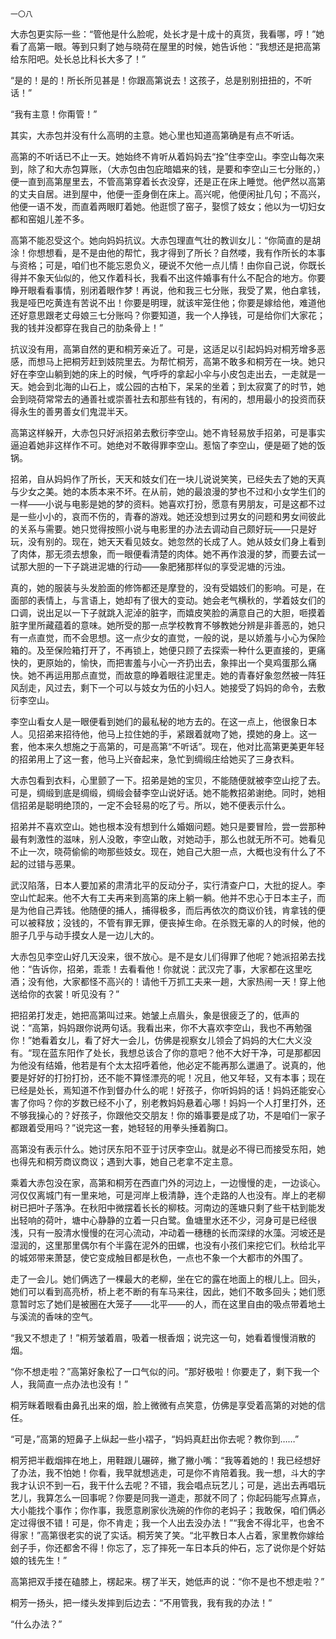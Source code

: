     一〇八 

   大赤包更实际一些：“管他是什么脸呢，处长才是十成十的真货，我看哪，哼！”她看了高第一眼。等到只剩了她与晓荷在屋里的时候，她告诉他：“我想还是把高第给东阳吧。处长总比科长大多了！”

   “是的！是的！所长所见甚是！你跟高第说去！这孩子，总是别别扭扭的，不听话！”

   “我有主意！你甭管！”

   其实，大赤包并没有什么高明的主意。她心里也知道高第确是有点不听话。

   高第的不听话已不止一天。她始终不肯听从着妈妈去“拴”住李空山。李空山每次来到，除了和大赤包算账，（大赤包由包庇暗娼来的钱，是要和李空山三七分账的，）便一直到高第屋里去，不管高第穿着长衣没穿，还是正在床上睡觉。他俨然以高第的丈夫自居。进到屋中，他便一歪身倒在床上。高兴呢，他便闲扯几句；不高兴，他便一语不发，而直着两眼盯着她。他逛惯了窑子，娶惯了妓女；他以为一切妇女都和窑姐儿差不多。

   高第不能忍受这个。她向妈妈抗议。大赤包理直气壮的教训女儿：“你简直的是胡涂！你想想看，是不是由他的帮忙，我才得到了所长？自然喽，我有作所长的本事与资格；可是，咱们也不能忘恩负义，硬说不欠他一点儿情！由你自己说，你既长得并不象天仙似的，他又作着科长，我看不出这件婚事有什么不配合的地方。你要睁开眼看看事情，别闭着眼作梦！再说，他和我三七分账，我受了累，他白拿钱，我是哑巴吃黄连有苦说不出！你要是明理，就该牢笼住他；你要是嫁给他，难道他还好意思跟老丈母娘三七分账吗？你要知道，我一个人挣钱，可是给你们大家花；我的钱并没都穿在我自己的肋条骨上！”

   抗议没有用，高第自然的更和桐芳亲近了。可是，这适足以引起妈妈对桐芳增多恶感，而想马上把桐芳赶到妓院里去。为帮忙桐芳，高第不敢多和桐芳在一块。她只好在李空山躺到她的床上的时候，气呼呼的拿起小伞与小皮包走出去，一走就是一天。她会到北海的山石上，或公园的古柏下，呆呆的坐着；到太寂寞了的时节，她会到晓荷常常去的通善社或崇善社去和那些有钱的，有闲的，想用最小的投资而获得永生的善男善女们鬼混半天。

   高第这样躲开，大赤包只好派招弟去敷衍李空山。她不肯轻易放手招弟，可是事实逼迫着她非这样作不可。她绝对不敢得罪李空山。惹恼了李空山，便是砸了她的饭锅。

   招弟，自从妈妈作了所长，天天和妓女们在一块儿说说笑笑，已经失去了她的天真与少女之美。她的本质本来不坏。在从前，她的最浪漫的梦也不过和小女学生们的一样——小说与电影是她的梦的资料。她喜欢打扮，愿意有男朋友，可是这都不过是一些小小的，哀而不伤的，青春的游戏。她还没想到过男女的问题和男女间彼此的关系与需要。她只觉得按照小说与电影里的办法去调动自己颇好玩——只是好玩，没有别的。现在，她天天看见妓女。她忽然的长成了人。她从妓女们身上看到了肉体，那无须去想象，而一眼便看清楚的肉体。她不再作浪漫的梦，而要去试一试那大胆的一下子跳进泥塘的行动——象肥猪那样似的享受泥塘的污浊。

   真的，她的服装与头发脸面的修饰都还是摩登的，没有受娼妓们的影响。可是，在面部的表情上，与言语上，她却有了很大的变动。她会老气横秋的，学着妓女们的口调，说出足以一下子就跳入泥淖的脏字，而嬉皮笑脸的满意自己的大胆，咂摸着脏字里所藏蕴着的意味。她所受的那一点学校教育不够教她分辨是非善恶的，她只有一点直觉，而不会思想。这一点少女的直觉，一般的说，是以娇羞与小心为保险箱的。及至保险箱打开了，不再锁上，她便只顾了去探索一种什么更直接的，更痛快的，更原始的，愉快，而把害羞与小心一齐扔出去，象摔出一个臭鸡蛋那么痛快。她不再运用那点直觉，而故意的睁着眼往泥里走。她的青春好象忽然被一阵狂风刮走，风过去，剩下一个可以与妓女为伍的小妇人。她接受了妈妈的命令，去敷衍李空山。

   李空山看女人是一眼便看到她们的最私秘的地方去的。在这一点上，他很象日本人。见招弟来招待他，他马上拉住她的手，紧跟着就吻了她，摸她的身上。这一套，他本来久想施之于高第的，可是高第“不听话”。现在，他对比高第更美更年轻的招弟用上了这一套，他马上兴奋起来，急忙到绸缎庄给她买了三身衣料。

   大赤包看到衣料，心里颤了一下。招弟是她的宝贝，不能随便就被李空山挖了去。可是，绸缎到底是绸缎，绸缎会替李空山说好话。她不能教招弟谢绝。同时，她相信招弟是聪明绝顶的，一定不会轻易的吃了亏。所以，她不便表示什么。

   招弟并不喜欢空山。她也根本没有想到什么婚姻问题。她只是要冒险，尝一尝那种最有刺激性的滋味，别人没敢，李空山敢，对她动手，那么也就无所不可。她看见不止一次，晓荷偷偷的吻那些妓女。现在，她自己大胆一点，大概也没有什么了不起的过错与恶果。

   武汉陷落，日本人要加紧的肃清北平的反动分子，实行清查户口，大批的捉人。李空山忙起来。他不大有工夫再来到高第的床上躺一躺。他并不忠心于日本主子，而是为他自己弄钱。他随便的捕人，捕得极多，而后再依次的商议价钱，肯拿钱的便可以被释放；没钱的，不管有罪无罪，便丧掉生命。在杀戮无辜的人的时候，他的胆子几乎与动手摸女人是一边儿大的。

   大赤包见李空山好几天没来，很不放心。是不是女儿们得罪了他呢？她派招弟去找他：“告诉你，招弟，乖乖！去看看他！你就说：武汉完了事，大家都在这里吃酒；没有他，大家都怪不高兴的！请他千万抓工夫来一趟，大家热闹一天！穿上他送给你的衣裳！听见没有？”

   把招弟打发走，她把高第叫过来。她皱上点眉头，象是很疲乏了的，低声的说：“高第，妈妈跟你说两句话。我看出来，你不大喜欢李空山，我也不再勉强你！”她看着女儿，看了好大一会儿，仿佛是视察女儿领会了妈妈的大仁大义没有。“现在蓝东阳作了处长，我想总该合了你的意吧？他不大好干净，可是那都因为他没有结婚，他若是有个太太招呼着他，他必定不能再那么邋遢了。说真的，他要是好好的打扮打扮，还不能不算怪漂亮的呢！况且，他又年轻，又有本事；现在已经是处长，焉知道不作到督办什么的呢！好孩子，你听妈妈的话！妈妈还能安心害了你吗？你的岁数已经不小了，别老教妈妈悬着心哪！妈妈一个人打里打外，还不够我操心的？好孩子，你跟他交交朋友！你的婚事要是成了功，不是咱们一家子都跟着受用吗？”说完这一套，她轻轻的用拳头捶着胸口。

   高第没有表示什么。她讨厌东阳不亚于讨厌李空山。就是必不得已而接受东阳，她也得先和桐芳商议商议；遇到大事，她自己老拿不定主意。

   乘着大赤包没在家，高第和桐芳在西直门外的河边上，一边慢慢的走，一边谈心。河仅仅离城门有一里来地，可是河岸上极清静，连个走路的人也没有。岸上的老柳树已把叶子落净。在秋阳中微摆着长长的柳枝。河南边的莲塘只剩了些干枯到能发出轻响的荷叶，塘中心静静的立着一只白鹭。鱼塘里水还不少，河身可是已经很浅，只有一股清水慢慢的在河心流动，冲动着一穗穗的长而深绿的水藻。河坡还是湿润的，这里那里偶尔有个半露在泥外的田螺，也没有小孩们来挖它们。秋给北平的城郊带来萧瑟，使它变成触目都是秋色，一点也不象一个大都市的外围了。

   走了一会儿。她们俩选了一棵最大的老柳，坐在它的露在地面上的根儿上。回头，她们可以看到高亮桥，桥上老不断的有车马来往，因此，她们不敢多回头；她们愿意暂时忘了她们是被圈在大笼子——北平——的人，而在这里自由的吸点带着地土与溪流的香味的空气。

   “我又不想走了！”桐芳皱着眉，吸着一根香烟；说完这一句，她看着慢慢消散的烟。

   “你不想走啦？”高第好象松了一口气似的问。“那好极啦！你要走了，剩下我一个人，我简直一点办法也没有！”

   桐芳眯着眼看由鼻孔出来的烟，脸上微微有点笑意，仿佛是享受着高第的对她的信任。

   “可是，”高第的短鼻子上纵起一些小褶子，“妈妈真赶出你去呢？教你到……”

   桐芳把半截烟摔在地上，用鞋跟儿碾碎，撇了撇小嘴：“我等着她的！我已经想好了办法，我不怕她！你看，我早就想逃走，可是你不肯陪着我。我一想，斗大的字我才认识不到一石，我干什么去呢？不错，我会唱点玩艺儿；可是，逃出去再唱玩艺儿，我算怎么一回事呢？你要是同我一道走，那就不同了；你起码能写点算点，大小能找个事作；你作事，我愿意刷家伙洗碗的作你的老妈子；我敢保，咱们俩必定过得很不错！可是，你不肯走；我一个人出去没办法！”“我舍不得北平，也舍不得家！”高第很老实的说了实话。桐芳笑了笑。“北平教日本人占着，家里教你嫁给刽子手，你还都舍不得！你忘了，忘了摔死一车日本兵的仲石，忘了说你是个好姑娘的钱先生！”

   高第把双手搂在磕膝上，楞起来。楞了半天，她低声的说：“你不是也不想走啦？”

   桐芳一扬头，把一缕头发摔到后边去：“不用管我，我有我的办法！”

   “什么办法？”

